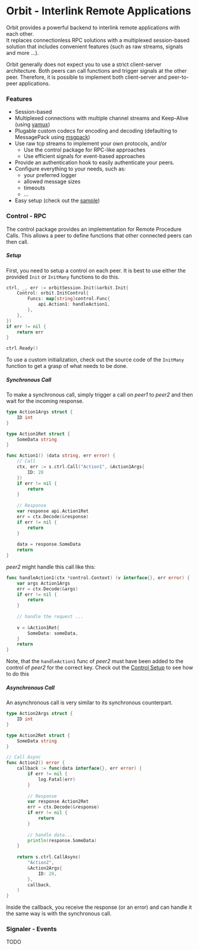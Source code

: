 # Orbit - Interlink Remote Applications

Orbit provides a powerful backend to interlink remote applications with each other.  
It replaces connectionless RPC solutions with a multiplexed session-based solution that includes convenient features (such as raw streams, signals and more ...).  

Orbit generally does not expect you to use a strict client-server architecture. Both peers can call functions and trigger signals at the other peer. Therefore, it is possible to implement both client-server and peer-to-peer applications.


### Features

- Session-based
- Multiplexed connections with multiple channel streams and Keep-Alive (using [yamux](https://github.com/hashicorp/yamux))
- Plugable custom codecs for encoding and decoding (defaulting to MessagePack using [msgpack](https://github.com/msgpack/msgpack))
- Use raw tcp streams to implement your own protocols, and/or
  - Use the control package for RPC-like approaches
  - Use efficient signals for event-based approaches
- Provide an authentication hook to easily authenticate your peers.
- Configure everything to your needs, such as:
  - your preferred logger
  - allowed message sizes
  - timeouts
  - ...
- Easy setup (check out the [sample](https://github.com/desertbit/orbit/tree/master/sample))

### Control - RPC
The control package provides an implementation for Remote Procedure Calls. This allows a peer to define functions that other connected peers can then call.

##### Setup
First, you need to setup a control on each peer. It is best to use either the provided `Init` or `InitMany` functions to do this.
```go
ctrl, _, err := orbitSession.Init(&orbit.Init{
    Control: orbit.InitControl{
        Funcs: map[string]control.Func{
            api.Action1: handleAction1,
        },
    },
})
if err != nil {
    return err
}

ctrl.Ready()
```
To use a custom initialization, check out the source code of the `InitMany` function to get a grasp of what needs to be done.

##### Synchronous Call
To make a synchronous call, simply trigger a call on _peer1_ to _peer2_ and then wait for the incoming response.
```go
type Action1Args struct {
    ID int
}

type Action1Ret struct {
    SomeData string
}

func Action1() (data string, err error) {
    // Call
    ctx, err := s.ctrl.Call("Action1", &Action1Args{
        ID: 28
    })
    if err != nil {
        return
    }
    
    // Response
    var response api.Action1Ret
    err = ctx.Decode(&response)
    if err != nil {
        return
    }
    
    data = response.SomeData
    return 
}
```

_peer2_ might handle this call like this:
```go
func handleAction1(ctx *control.Context) (v interface{}, err error) {
    var args Action1Args
    err = ctx.Decode(&args)
    if err != nil {
        return
    }
    
    // handle the request ...
    
    v = &Action1Ret{
        SomeData: someData,
    }
    return
}
```
Note, that the `handleAction1` func of _peer2_ must have been added to the control of _peer2_ for the correct key. Check out the [Control Setup](#Setup) to see how to do this

##### Asynchronous Call
An asynchronous call is very similar to its synchronous counterpart. 
```go
type Action2Args struct {
    ID int
}

type Action2Ret struct {
    SomeData string
}

// Call Async
func Action2() error {
    callback := func(data interface{}, err error) {
        if err != nil {
            log.Fatal(err)
        }
        
        // Response
        var response Action2Ret
        err = ctx.Decode(&response)
        if err != nil {
            return
        }
        
        // handle data...
        println(response.SomeData)
    }
    
    return s.ctrl.CallAsync(
        "Action2", 
        &Action2Args{
            ID: 28,
        }, 
        callback,
    )
}
```
Inside the callback, you receive the response (or an error) and can handle it the same way is with the synchronous call.

### Signaler - Events
TODO